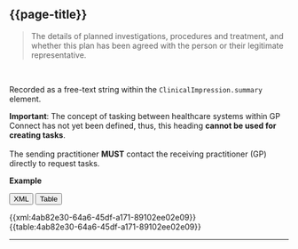 ## {{page-title}} <span class="mro-circle required"></span>

>  The details of planned investigations, procedures and treatment, and whether this plan has been agreed with the person or their legitimate representative.

<br />


Recorded as a free-text string within the `ClinicalImpression.summary` element.

<div class="nhsd-a-box nhsd-a-box--bg-light-yellow nhsd-!t-margin-bottom-6 nhsd-t-body">
  <b>Important</b>: The concept of tasking between healthcare systems within GP Connect has not yet been defined, thus, this heading <b>cannot be used for creating tasks</b>. 
  <br />
  <br />
  The sending practitioner <b>MUST</b> contact the receiving practitioner (GP) directly to request tasks.
</div>


**Example**

<button class="nhsd-a-button active" onclick="openTab(event, 'XML View')">XML</button>
<button class="nhsd-a-button nhsd-a-button--outline" onclick="openTab(event, 'Table View')">Table</button>

<div class="example" class="nhsd-!t-margin-bottom-6">
  <div id="XML View" class="tabcontent nhsd-!t-margin-bottom-6" style="display:block"> 
    {{xml:4ab82e30-64a6-45df-a171-89102ee02e09}}
  </div>
  <div id="Table View" class="tabcontent nhsd-!t-margin-bottom-6">
    {{table:4ab82e30-64a6-45df-a171-89102ee02e09}} 
  </div>
</div>

---
